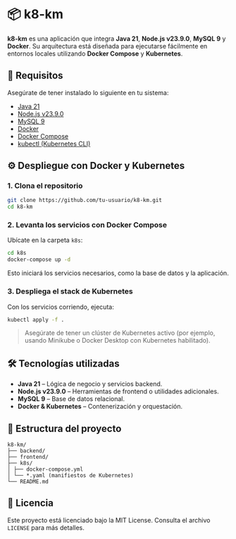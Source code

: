 # 📦 k8-km

**k8-km** es una aplicación que integra **Java 21**, **Node.js v23.9.0**, **MySQL 9** y **Docker**. Su arquitectura está diseñada para ejecutarse fácilmente en entornos locales utilizando **Docker Compose** y **Kubernetes**.

## 🚀 Requisitos

Asegúrate de tener instalado lo siguiente en tu sistema:

- [Java 21](https://www.oracle.com/java/technologies/javase/jdk21-archive-downloads.html)
- [Node.js v23.9.0](https://nodejs.org/en/download)
- [MySQL 9](https://dev.mysql.com/downloads/mysql/)
- [Docker](https://www.docker.com/)
- [Docker Compose](https://docs.docker.com/compose/)
- [kubectl (Kubernetes CLI)](https://kubernetes.io/docs/tasks/tools/)

## ⚙️ Despliegue con Docker y Kubernetes

### 1. Clona el repositorio

```bash
git clone https://github.com/tu-usuario/k8-km.git
cd k8-km
```

### 2. Levanta los servicios con Docker Compose

Ubícate en la carpeta `k8s`:

```bash
cd k8s
docker-compose up -d
```

Esto iniciará los servicios necesarios, como la base de datos y la aplicación.

### 3. Despliega el stack de Kubernetes

Con los servicios corriendo, ejecuta:

```bash
kubectl apply -f .
```

> Asegúrate de tener un clúster de Kubernetes activo (por ejemplo, usando Minikube o Docker Desktop con Kubernetes habilitado).

## 🛠 Tecnologías utilizadas

- **Java 21** – Lógica de negocio y servicios backend.
- **Node.js v23.9.0** – Herramientas de frontend o utilidades adicionales.
- **MySQL 9** – Base de datos relacional.
- **Docker & Kubernetes** – Contenerización y orquestación.

## 📂 Estructura del proyecto

```
k8-km/
├── backend/
├── frontend/
├── k8s/
│ ├── docker-compose.yml
│ └── *.yaml (manifiestos de Kubernetes)
└── README.md
```

## 📄 Licencia

Este proyecto está licenciado bajo la MIT License. Consulta el archivo `LICENSE` para más detalles.

